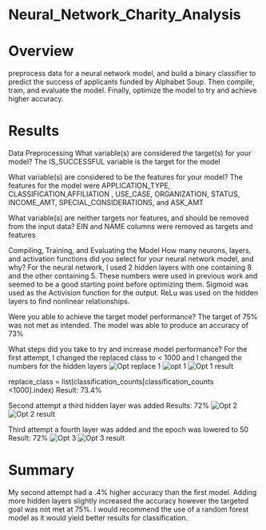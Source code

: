 # Neural_Network_Charity_Analysis



#	Overview 
preprocess data for a neural network model, and build a binary classifier to predict the success of applicants funded by Alphabet Soup. Then compile, train, and evaluate the model. Finally, optimize the model to try and achieve higher accuracy.

#	Results


Data Preprocessing
What variable(s) are considered the target(s) for your model?
The IS_SUCCESSFUL variable is the target for the model 

What variable(s) are considered to be the features for your model?
The features for the model were APPLICATION_TYPE, CLASSIFICATION,AFFILIATION , USE_CASE, ORGANIZATION, STATUS, INCOME_AMT, SPECIAL_CONSIDERATIONS, and ASK_AMT 


What variable(s) are neither targets nor features, and should be removed from the input data?
EIN and NAME columns were removed as targets and features

Compiling, Training, and Evaluating the Model
How many neurons, layers, and activation functions did you select for your neural network model, and why?
For the neural network, I used 2 hidden layers with one containing 8 and the other containing 5. These numbers were used in previous work and seemed to be a good starting point before optimizing them. Sigmoid was used as the Activision function for the output. ReLu was used on the hidden layers to find nonlinear relationships. 

Were you able to achieve the target model performance?
The target of 75% was not met as intended. The model was able to produce an accuracy of 73%

What steps did you take to try and increase model performance?
For the first attempt, I changed the replaced class to < 1000 and I changed the numbers for the hidden layers  ![Opt replace 1](https://user-images.githubusercontent.com/112728628/221437065-2597ee76-f456-4c7f-89d1-79a2b6cb8b39.PNG)
![opt 1](https://user-images.githubusercontent.com/112728628/221437070-8693f14c-711a-4277-847b-67276c5143d4.PNG)
![Opt 1 result](https://user-images.githubusercontent.com/112728628/221437075-914a9037-f03d-4b14-a361-54ab3e2553b8.PNG)

replace_class = list(classification_counts[classification_counts <1000].index)
Result: 73.4%

Second attempt a third hidden layer was added
Results: 72%
![Opt 2](https://user-images.githubusercontent.com/112728628/221437100-6429648e-b994-4536-94ca-656cdbbdbe68.PNG)
![Opt 2 result](https://user-images.githubusercontent.com/112728628/221437102-0cc69657-4f93-4729-b6d0-aaef990b2048.PNG)

Third attempt a fourth layer was added and the epoch was lowered to 50 
Result: 72%
![Opt 3](https://user-images.githubusercontent.com/112728628/221437111-63c88778-8d9b-4e1a-a6d3-f59a184d13ea.PNG)
![Opt 3 result](https://user-images.githubusercontent.com/112728628/221437117-d84b47af-30e7-4d98-adfe-0460ab8efbc0.PNG)

#	Summary

My second attempt had a .4% higher accuracy than the first model. Adding more hidden layers slightly increased the accuracy however the targeted goal was not met at 75%. I would recommend the use of a random forest model as it would yield better results for classification. 
